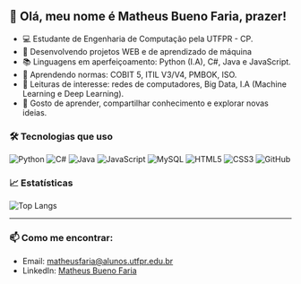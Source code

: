 ## 👋 Olá, meu nome é Matheus Bueno Faria, prazer!

- 💻 Estudante de Engenharia de Computação pela UTFPR - CP.
- 🔬 Desenvolvendo projetos WEB e de aprendizado de máquina 
- 📚 Linguagens em aperfeiçoamento: Python (I.A), C#, Java e JavaScript.
- 🧾 Aprendendo normas: COBIT 5, ITIL V3/V4, PMBOK, ISO.
- 📖 Leituras de interesse: redes de computadores, Big Data, I.A (Machine Learning e Deep Learning).
- 🚀 Gosto de aprender, compartilhar conhecimento e explorar novas ideias.

### 🛠 Tecnologias que uso

![Python](https://img.shields.io/badge/Python-3776AB?style=for-the-badge&logo=python&logoColor=white) 
![C#](https://img.shields.io/badge/C%23-239120?style=for-the-badge&logo=c-sharp&logoColor=white) ![Java](https://img.shields.io/badge/Java-ED8B00?style=for-the-badge&logo=openjdk&logoColor=white) 
![JavaScript](https://img.shields.io/badge/JavaScript-F7DF1E?style=for-the-badge&logo=javascript&logoColor=black) ![MySQL](https://img.shields.io/badge/MySQL-4479A1?style=for-the-badge&logo=mysql&logoColor=white) 
![HTML5](https://img.shields.io/badge/HTML5-E34F26?style=for-the-badge&logo=html5&logoColor=white) 
![CSS3](https://img.shields.io/badge/CSS3-1572B6?style=for-the-badge&logo=css3&logoColor=white) 
![GitHub](https://img.shields.io/badge/GitHub-181717?style=for-the-badge&logo=github&logoColor=white)


### 📈 Estatísticas
![Top Langs](https://github-readme-stats.vercel.app/api/top-langs/?username=SEUUSUARIO&layout=compact&langs_count=8&theme=tokyonight)

---

### 📫 Como me encontrar:
- Email: [matheusfaria@alunos.utfpr.edu.br](mailto:matheusfaria@alunos.utfpr.edu.br)
- LinkedIn: [Matheus Bueno Faria](https://www.linkedin.com/in/matheus-bueno-faria-6438891a4/)

